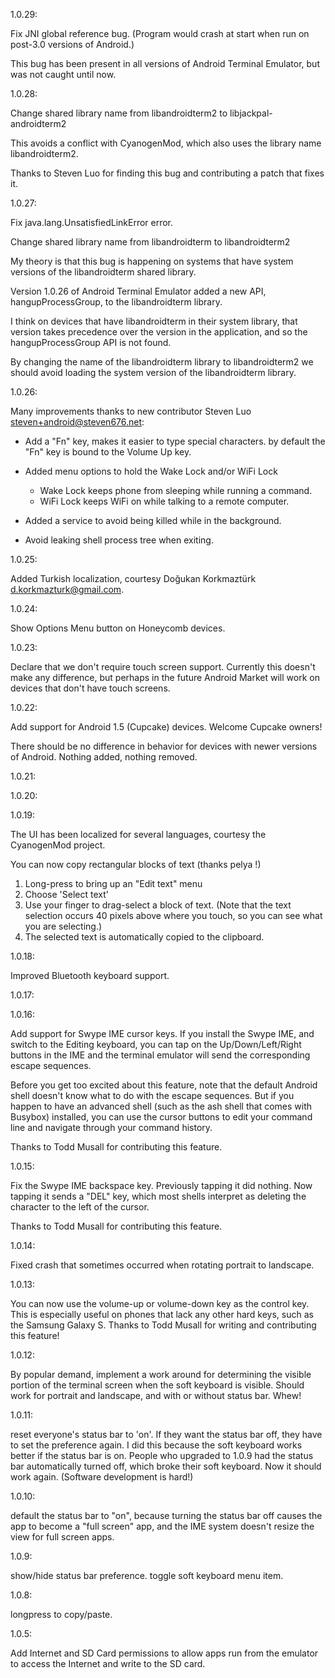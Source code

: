 1.0.29:

Fix JNI global reference bug. (Program would crash at start when run on post-3.0 versions of Android.)

This bug has been present in all versions of Android Terminal Emulator, but was not caught until now.

1.0.28:

Change shared library name from libandroidterm2 to libjackpal-androidterm2

This avoids a conflict with CyanogenMod, which also uses the library name libandroidterm2.

Thanks to Steven Luo for finding this bug and contributing a patch that fixes it.

1.0.27:

Fix java.lang.UnsatisfiedLinkError error.
    
Change shared library name from libandroidterm to libandroidterm2
    
My theory is that this bug is happening on systems that have system versions of the libandroidterm shared library.

Version 1.0.26 of Android Terminal Emulator added a new API, hangupProcessGroup, to the libandroidterm library.
    
I think on devices that have libandroidterm in their system library,
that version takes precedence over the version in the application,
and so the hangupProcessGroup API is not found.
    
By changing the name of the libandroidterm library to libandroidterm2
we should avoid loading the system version of the
libandroidterm library.

1.0.26:

Many improvements thanks to new contributor Steven Luo <steven+android@steven676.net>:

+ Add a "Fn" key, makes it easier to type special characters.
     by default the "Fn" key is bound to the Volume Up key.

+ Added menu options to hold the Wake Lock and/or WiFi Lock
   + Wake Lock keeps phone from sleeping while running a command.
   + WiFi Lock keeps WiFi on while talking to a remote computer.

+ Added a service to avoid being killed while in the background.

+ Avoid leaking shell process tree when exiting.

1.0.25:

Added Turkish localization, courtesy Doğukan Korkmaztürk <d.korkmazturk@gmail.com>.

1.0.24:

Show Options Menu button on Honeycomb devices.

1.0.23:

Declare that we don't require touch screen support. Currently this doesn't make any difference, but perhaps in the
future Android Market will work on devices that don't have touch screens.

1.0.22:

Add support for Android 1.5 (Cupcake) devices. Welcome Cupcake owners!

There should be no difference in behavior for devices with newer versions of Android. Nothing added, nothing removed.

1.0.21:

1.0.20:

1.0.19:

The UI has been localized for several languages, courtesy the CyanogenMod project.

You can now copy rectangular blocks of text (thanks pelya !)

1. Long-press to bring up an "Edit text" menu
2. Choose 'Select text'
3. Use your finger to drag-select a block of text. (Note that the text selection occurs 40 pixels above where you touch, so you can see what you are selecting.)
4. The selected text is automatically copied to the clipboard.


1.0.18:

Improved Bluetooth keyboard support.

1.0.17:

1.0.16:

Add support for Swype IME cursor keys. If you install the Swype IME, and switch to the Editing keyboard, you can tap on the Up/Down/Left/Right buttons in the IME and the terminal emulator will send the corresponding escape sequences.

Before you get too excited about this feature, note that the default Android shell doesn't know what to do with the escape sequences. But if you happen to have an advanced shell (such as the ash shell that comes with Busybox) installed, you can use the cursor buttons to edit your command line and navigate through your command history.

Thanks to Todd Musall for contributing this feature.

1.0.15:

Fix the Swype IME backspace key. Previously tapping it did nothing. Now tapping it sends a "DEL" key, which most shells interpret as deleting the character to the left of the cursor.

Thanks to Todd Musall for contributing this feature.

1.0.14:

Fixed crash that sometimes occurred when rotating portrait to landscape.

1.0.13:

You can now use the volume-up or volume-down key as the control key. This is especially useful on phones that lack any other hard keys, such as the Samsung Galaxy S. Thanks to Todd Musall for writing and contributing this feature!

1.0.12:

By popular demand, implement a work around for determining the visible portion of the terminal screen when the soft keyboard is visible. Should work for portrait and landscape, and with or without status bar. Whew!

1.0.11:

reset everyone's status bar to 'on'. If they want the status bar off, they have to set the preference again. I did this because the soft keyboard works better if the status bar is on. People who upgraded to 1.0.9 had the status bar automatically turned off, which broke their soft keyboard. Now it should work again. (Software development is hard!)

1.0.10:

default the status bar to "on", because turning the status bar off causes the app to become a "full screen" app, and the IME system doesn't resize the view for full screen apps.

1.0.9:

show/hide status bar preference.
toggle soft keyboard menu item.

1.0.8:

longpress to copy/paste.

1.0.5:

Add Internet and SD Card permissions to allow apps run from the emulator to access
the Internet and write to the SD card.
